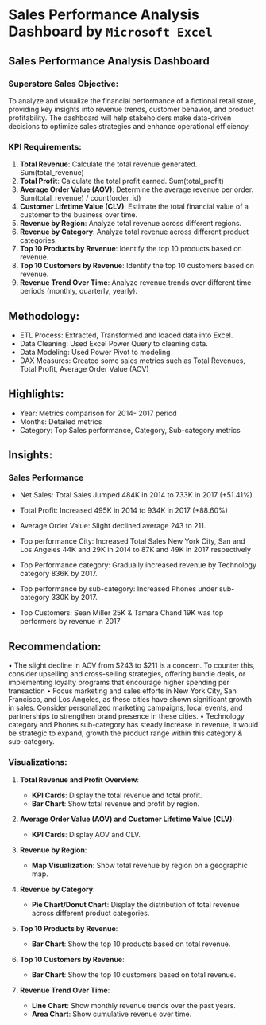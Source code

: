 # Sales Performance Analysis Dashboard by `Microsoft Excel`

## Sales Performance Analysis Dashboard

### Superstore Sales Objective:
To analyze and visualize the financial performance of a fictional retail store, providing key insights into revenue trends, customer behavior, and product profitability. The dashboard will help stakeholders make data-driven decisions to optimize sales strategies and enhance operational efficiency.
### KPI Requirements:
1. **Total Revenue**: Calculate the total revenue generated. Sum(total_revenue)
2. **Total Profit**: Calculate the total profit earned. Sum(total_profit)
3. **Average Order Value (AOV)**: Determine the average revenue per order. Sum(total_revenue) / count(order_id)
4. **Customer Lifetime Value (CLV)**: Estimate the total financial value of a customer to the business over time.
5. **Revenue by Region**: Analyze total revenue across different regions.
6. **Revenue by Category**: Analyze total revenue across different product categories.
7. **Top 10 Products by Revenue**: Identify the top 10 products based on revenue.
8. **Top 10 Customers by Revenue**: Identify the top 10 customers based on revenue.
9. **Revenue Trend Over Time**: Analyze revenue trends over different time periods (monthly, quarterly, yearly).

## Methodology: 
* ETL Process: Extracted, Transformed and loaded data into Excel. 
* Data Cleaning: Used Excel Power Query to cleaning data. 
* Data Modeling: Used Power Pivot to modeling
* DAX Measures: Created some sales metrics such as Total Revenues, Total Profit, Average Order Value (AOV) 

## Highlights:
* Year: Metrics comparison for 2014- 2017 period
* Months: Detailed metrics
* Category: Top Sales performance, Category, Sub-category metrics

## Insights: 
### Sales Performance
* Net Sales: Total Sales Jumped 484K in 2014 to 733K in 2017 (+51.41%)
* Total Profit: Increased 495K in 2014 to 934K in 2017 (+88.60%)
* Average Order Value: Slight declined average 243 to 211.

* Top performance City: Increased Total Sales New York City, San and Los Angeles 44K and 29K in 2014 to 87K and 49K in 2017 respectively 
* Top Performance category: Gradually increased revenue by Technology category 836K by 2017.
* Top performance by sub-category: Increased Phones under sub-category 330K by 2017.
* Top Customers: Sean Miller 25K & Tamara Chand 19K was top performers by revenue in 2017
## Recommendation: 
•	The slight decline in AOV from $243 to $211 is a concern. To counter this, consider upselling and cross-selling strategies, offering bundle deals, or implementing loyalty programs that encourage higher spending per transaction
•	Focus marketing and sales efforts in New York City, San Francisco, and Los Angeles, as these cities have shown significant growth in sales. Consider personalized marketing campaigns, local events, and partnerships to strengthen brand presence in these cities.
•	Technology category and Phones sub-category has steady increase in revenue, it would be strategic to expand, growth the product range within this category & sub-category.

### Visualizations:
1. **Total Revenue and Profit Overview**:
   - **KPI Cards**: Display the total revenue and total profit.
   - **Bar Chart**: Show total revenue and profit by region.
   
2. **Average Order Value (AOV) and Customer Lifetime Value (CLV)**:
   - **KPI Cards**: Display AOV and CLV.
   
3. **Revenue by Region**:
   - **Map Visualization**: Show total revenue by region on a geographic map.
   
4. **Revenue by Category**:
   - **Pie Chart/Donut Chart**: Display the distribution of total revenue across different product categories.
   
5. **Top 10 Products by Revenue**:
   - **Bar Chart**: Show the top 10 products based on total revenue.
   
6. **Top 10 Customers by Revenue**:
   - **Bar Chart**: Show the top 10 customers based on total revenue.
   
7. **Revenue Trend Over Time**:
   - **Line Chart**: Show monthly revenue trends over the past years.
   - **Area Chart**: Show cumulative revenue over time.
